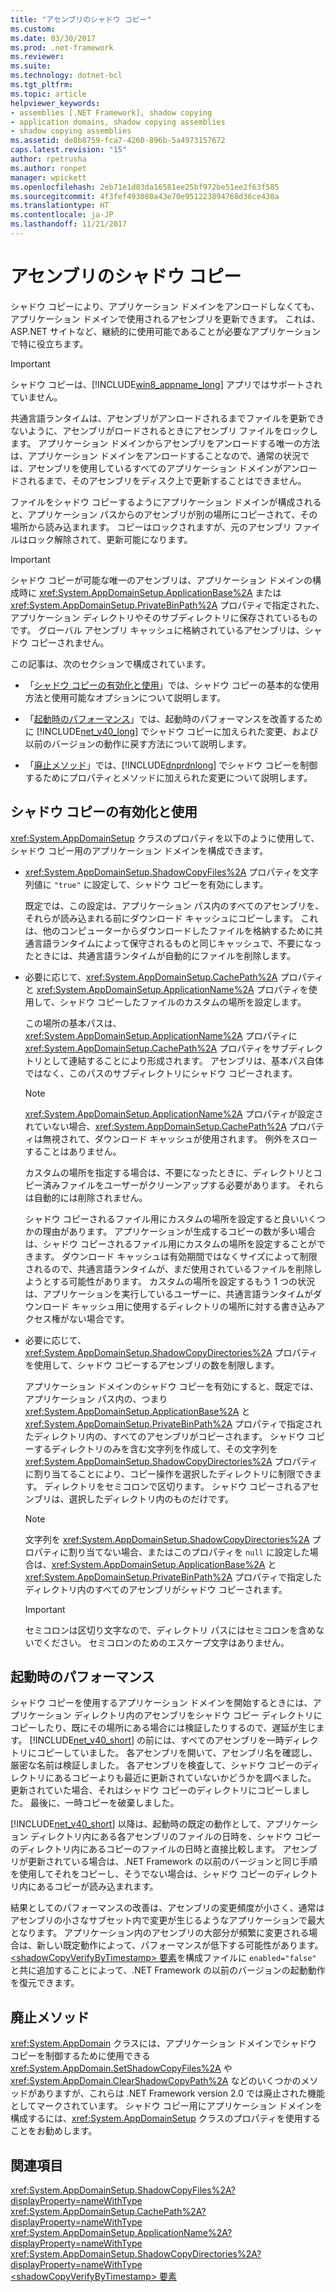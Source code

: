 ```yaml
---
title: "アセンブリのシャドウ コピー"
ms.custom: 
ms.date: 03/30/2017
ms.prod: .net-framework
ms.reviewer: 
ms.suite: 
ms.technology: dotnet-bcl
ms.tgt_pltfrm: 
ms.topic: article
helpviewer_keywords:
- assemblies [.NET Framework], shadow copying
- application domains, shadow copying assemblies
- shadow copying assemblies
ms.assetid: de8b8759-fca7-4260-896b-5a4973157672
caps.latest.revision: "15"
author: rpetrusha
ms.author: ronpet
manager: wpickett
ms.openlocfilehash: 2eb71e1d03da16581ee25bf972be51ee2f63f585
ms.sourcegitcommit: 4f3fef493080a43e70e951223894768d36ce430a
ms.translationtype: HT
ms.contentlocale: ja-JP
ms.lasthandoff: 11/21/2017
---
```

# <a name="shadow-copying-assemblies"></a>アセンブリのシャドウ コピー
シャドウ コピーにより、アプリケーション ドメインをアンロードしなくても、アプリケーション ドメインで使用されるアセンブリを更新できます。 これは、ASP.NET サイトなど、継続的に使用可能であることが必要なアプリケーションで特に役立ちます。  
  
> [!IMPORTANT]
>  シャドウ コピーは、[!INCLUDE[win8_appname_long](../../../includes/win8-appname-long-md.md)] アプリではサポートされていません。  
  
 共通言語ランタイムは、アセンブリがアンロードされるまでファイルを更新できないように、アセンブリがロードされるときにアセンブリ ファイルをロックします。 アプリケーション ドメインからアセンブリをアンロードする唯一の方法は、アプリケーション ドメインをアンロードすることなので、通常の状況では、アセンブリを使用しているすべてのアプリケーション ドメインがアンロードされるまで、そのアセンブリをディスク上で更新することはできません。  
  
 ファイルをシャドウ コピーするようにアプリケーション ドメインが構成されると、アプリケーション パスからのアセンブリが別の場所にコピーされて、その場所から読み込まれます。 コピーはロックされますが、元のアセンブリ ファイルはロック解除されて、更新可能になります。  
  
> [!IMPORTANT]
>  シャドウ コピーが可能な唯一のアセンブリは、アプリケーション ドメインの構成時に <xref:System.AppDomainSetup.ApplicationBase%2A> または <xref:System.AppDomainSetup.PrivateBinPath%2A> プロパティで指定された、アプリケーション ディレクトリやそのサブディレクトリに保存されているものです。 グローバル アセンブリ キャッシュに格納されているアセンブリは、シャドウ コピーされません。  
  
 この記事は、次のセクションで構成されています。  
  
-   「[シャドウ コピーの有効化と使用](#EnablingAndUsing)」では、シャドウ コピーの基本的な使用方法と使用可能なオプションについて説明します。  
  
-   「[起動時のパフォーマンス](#StartupPerformance)」では、起動時のパフォーマンスを改善するために [!INCLUDE[net_v40_long](../../../includes/net-v40-long-md.md)] でシャドウ コピーに加えられた変更、および以前のバージョンの動作に戻す方法について説明します。  
  
-   「[廃止メソッド](#ObsoleteMethods)」では、[!INCLUDE[dnprdnlong](../../../includes/dnprdnlong-md.md)] でシャドウ コピーを制御するためにプロパティとメソッドに加えられた変更について説明します。  
  
<a name="EnablingAndUsing"></a>   
## <a name="enabling-and-using-shadow-copying"></a>シャドウ コピーの有効化と使用  
 <xref:System.AppDomainSetup> クラスのプロパティを以下のように使用して、シャドウ コピー用のアプリケーション ドメインを構成できます。  
  
-   <xref:System.AppDomainSetup.ShadowCopyFiles%2A> プロパティを文字列値に `"true"` に設定して、シャドウ コピーを有効にします。  
  
     既定では、この設定は、アプリケーション パス内のすべてのアセンブリを、それらが読み込まれる前にダウンロード キャッシュにコピーします。 これは、他のコンピューターからダウンロードしたファイルを格納するために共通言語ランタイムによって保守されるものと同じキャッシュで、不要になったときには、共通言語ランタイムが自動的にファイルを削除します。  
  
-   必要に応じて、<xref:System.AppDomainSetup.CachePath%2A> プロパティと <xref:System.AppDomainSetup.ApplicationName%2A> プロパティを使用して、シャドウ コピーしたファイルのカスタムの場所を設定します。  
  
     この場所の基本パスは、<xref:System.AppDomainSetup.ApplicationName%2A> プロパティに <xref:System.AppDomainSetup.CachePath%2A> プロパティをサブディレクトリとして連結することにより形成されます。 アセンブリは、基本パス自体ではなく、このパスのサブディレクトリにシャドウ コピーされます。  
  
    > [!NOTE]
    >  <xref:System.AppDomainSetup.ApplicationName%2A> プロパティが設定されていない場合、<xref:System.AppDomainSetup.CachePath%2A> プロパティは無視されて、ダウンロード キャッシュが使用されます。 例外をスローすることはありません。  
  
     カスタムの場所を指定する場合は、不要になったときに、ディレクトリとコピー済みファイルをユーザーがクリーンアップする必要があります。 それらは自動的には削除されません。  
  
     シャドウ コピーされるファイル用にカスタムの場所を設定すると良いいくつかの理由があります。 アプリケーションが生成するコピーの数が多い場合は、シャドウ コピーされるファイル用にカスタムの場所を設定することができます。 ダウンロード キャッシュは有効期間ではなくサイズによって制限されるので、共通言語ランタイムが、まだ使用されているファイルを削除しようとする可能性があります。 カスタムの場所を設定するもう 1 つの状況は、アプリケーションを実行しているユーザーに、共通言語ランタイムがダウンロード キャッシュ用に使用するディレクトリの場所に対する書き込みアクセス権がない場合です。  
  
-   必要に応じて、<xref:System.AppDomainSetup.ShadowCopyDirectories%2A> プロパティを使用して、シャドウ コピーするアセンブリの数を制限します。  
  
     アプリケーション ドメインのシャドウ コピーを有効にすると、既定では、アプリケーション パス内の、つまり <xref:System.AppDomainSetup.ApplicationBase%2A> と <xref:System.AppDomainSetup.PrivateBinPath%2A> プロパティで指定されたディレクトリ内の、すべてのアセンブリがコピーされます。 シャドウ コピーするディレクトリのみを含む文字列を作成して、その文字列を <xref:System.AppDomainSetup.ShadowCopyDirectories%2A> プロパティに割り当てることにより、コピー操作を選択したディレクトリに制限できます。 ディレクトリをセミコロンで区切ります。 シャドウ コピーされるアセンブリは、選択したディレクトリ内のものだけです。  
  
    > [!NOTE]
    >  文字列を <xref:System.AppDomainSetup.ShadowCopyDirectories%2A> プロパティに割り当てない場合、またはこのプロパティを `null` に設定した場合は、<xref:System.AppDomainSetup.ApplicationBase%2A> と <xref:System.AppDomainSetup.PrivateBinPath%2A> プロパティで指定したディレクトリ内のすべてのアセンブリがシャドウ コピーされます。  
  
    > [!IMPORTANT]
    >  セミコロンは区切り文字なので、ディレクトリ パスにはセミコロンを含めないでください。 セミコロンのためのエスケープ文字はありません。  
  
<a name="StartupPerformance"></a>   
## <a name="startup-performance"></a>起動時のパフォーマンス  
 シャドウ コピーを使用するアプリケーション ドメインを開始するときには、アプリケーション ディレクトリ内のアセンブリをシャドウ コピー ディレクトリにコピーしたり、既にその場所にある場合には検証したりするので、遅延が生じます。 [!INCLUDE[net_v40_short](../../../includes/net-v40-short-md.md)] の前には、すべてのアセンブリを一時ディレクトリにコピーしていました。 各アセンブリを開いて、アセンブリ名を確認し、厳密な名前は検証しました。 各アセンブリを検査して、シャドウ コピーのディレクトリにあるコピーよりも最近に更新されていないかどうかを調べました。 更新されていた場合、それはシャドウ コピーのディレクトリにコピーしました。 最後に、一時コピーを破棄しました。  
  
 [!INCLUDE[net_v40_short](../../../includes/net-v40-short-md.md)] 以降は、起動時の既定の動作として、アプリケーション ディレクトリ内にある各アセンブリのファイルの日時を、シャドウ コピーのディレクトリ内にあるコピーのファイルの日時と直接比較します。 アセンブリが更新されている場合は、.NET Framework の以前のバージョンと同じ手順を使用してそれをコピーし、そうでない場合は、シャドウ コピーのディレクトリ内にあるコピーが読み込まれます。  
  
 結果としてのパフォーマンスの改善は、アセンブリの変更頻度が小さく、通常はアセンブリの小さなサブセット内で変更が生じるようなアプリケーションで最大となります。 アプリケーション内のアセンブリの大部分が頻繁に変更される場合は、新しい既定動作によって、パフォーマンスが低下する可能性があります。 [\<shadowCopyVerifyByTimestamp> 要素](../../../docs/framework/configure-apps/file-schema/runtime/shadowcopyverifybytimestamp-element.md)を構成ファイルに `enabled="false"` と共に追加することによって、.NET Framework の以前のバージョンの起動動作を復元できます。  
  
<a name="ObsoleteMethods"></a>   
## <a name="obsolete-methods"></a>廃止メソッド  
 <xref:System.AppDomain> クラスには、アプリケーション ドメインでシャドウ コピーを制御するために使用できる <xref:System.AppDomain.SetShadowCopyFiles%2A> や <xref:System.AppDomain.ClearShadowCopyPath%2A> などのいくつかのメソッドがありますが、これらは .NET Framework version 2.0 では廃止された機能としてマークされています。 シャドウ コピー用にアプリケーション ドメインを構成するには、<xref:System.AppDomainSetup> クラスのプロパティを使用することをお勧めします。  
  
## <a name="see-also"></a>関連項目  
 <xref:System.AppDomainSetup.ShadowCopyFiles%2A?displayProperty=nameWithType>  
 <xref:System.AppDomainSetup.CachePath%2A?displayProperty=nameWithType>  
 <xref:System.AppDomainSetup.ApplicationName%2A?displayProperty=nameWithType>  
 <xref:System.AppDomainSetup.ShadowCopyDirectories%2A?displayProperty=nameWithType>  
 [\<shadowCopyVerifyByTimestamp> 要素](../../../docs/framework/configure-apps/file-schema/runtime/shadowcopyverifybytimestamp-element.md)
